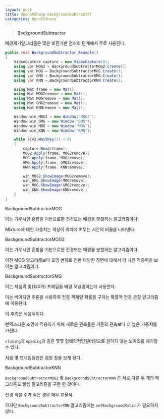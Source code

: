 ```yaml
---
layout: post
title: OpenCVSharp BackgroundSubtractor
categories: OpenCVSharp
---
```


> **BackgroundSubtractor**



배경제거알고리즘은 많은 비전기반 전처리 단계에서 주로 사용된다.

```c#
public void BackgroundSubtractor_Example()
{
	VideoCapture capture = new VideoCapture(0);
	using var MOG2 = BackgroundSubtractorMOG2.Create();
    using var MOG = BackgroundSubtractorMOG.Create();
    using var GMG = BackgroundSubtractorGMG.Create();
    using var KNN = BackgroundSubtractorKNN.Create();

    using Mat frame = new Mat();
    using Mat MOG2remove = new Mat();
    using Mat MOGremove = new Mat();
    using Mat GMG2remove = new Mat();
    using Mat KNNremove = new Mat();

    Window win_MOG2 = new Window("MOG2");
    Window win_GMG = new Window("GMG");
    Window win_MOG = new Window("MOG");
    Window win_KNN = new Window("KNN");

    while (Cv2.WaitKey(1) < 0)
    {
        capture.Read(frame);
        MOG2.Apply(frame, MOG2remove);
        MOG.Apply(frame, MOGremove);
        GMG.Apply(frame, GMG2remove);
        KNN.Apply(frame, KNNremove);

        win_MOG2.ShowImage(MOG2remove);
        win_GMG.ShowImage(MOGremove);
        win_MOG.ShowImage(GMG2remove);
        win_KNN.ShowImage(KNNremove);
    }
}
```




BackgroundSubtractorMOG

이는 가우시안 혼합을 기반으로한 전경또는 배경을 분할하는 알고리즘이다.

Mixture에 대한 가중치는 색상이 위치에 머무는 시간의 비율을 나타낸다.



BackgroundSubtractorMOG2

이는 가우시안 혼합을 기반으로한 전경또는 배경을 분할하는 알고리즘이다.

이전 MOG 알고리즘보다 조명 변화로 인한 다양한 장면에 대해서 더 나은 적응력을 보이는 알고리즘이다.



BackgroundSubtractorGMG

이는 처음의 몇(120개) 프레임을 배경 모델링하는데 사용한다. 

이는 베이지안 추론을 사용하여 전경 객체일 확률을 구하는 확률적 전경 분할 알고리즘에 이용된다.

이 추측은 적응적이다. 

변덕스러운 조명에 적응하기 위해 새로운 관측들은 기존의 관측보다 더 높은 가중치를 가진다. 

`closing`과 `opening`과 같은 몇몇 형태학적인필터링으로 원하지 않는 노이즈를 제거할 수 있다. 

처음 몇 프레임동안은 검정 창을 보게 된다.



BackgroundSubtractorKNN

`BackgroundSubtractorMOG2` 및 `BackgroundSubtractorKNN` 은 서로 다른 두 개의 백그라운드 뺄셈 알고리즘을 구현 한 것이다. 

전경 픽셀 수가 적은 경우 매우 효율적.

하지만 `BackgroundSubtractorKNN` 알고리즘에는 `setBackgroundRatio` 가 필요하지 않다.